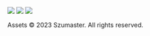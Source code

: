 ![](https://img.shields.io/badge/fabric-mod-5345?style=flat-square)
![](https://img.shields.io/badge/mc-ver.1.20.2-red?style=flat-square)
![](https://img.shields.io/badge/environment-any-707070?style=flat-square)


Assets © 2023 Szumaster. All rights reserved.